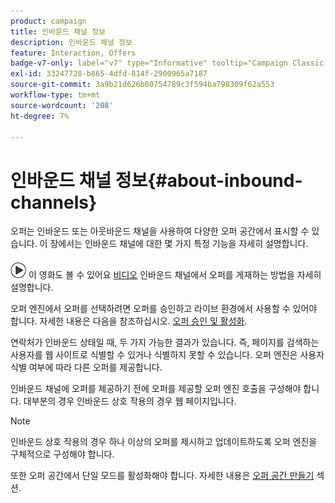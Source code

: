 ```yaml
---
product: campaign
title: 인바운드 채널 정보
description: 인바운드 채널 정보
feature: Interaction, Offers
badge-v7-only: label="v7" type="Informative" tooltip="Campaign Classic v7에만 적용"
exl-id: 33247728-b865-4dfd-814f-2900965a7187
source-git-commit: 3a9b21d626b60754789c3f594ba798309f62a553
workflow-type: tm+mt
source-wordcount: '208'
ht-degree: 7%

---
```


# 인바운드 채널 정보{#about-inbound-channels}



오퍼는 인바운드 또는 아웃바운드 채널을 사용하여 다양한 오퍼 공간에서 표시할 수 있습니다. 이 장에서는 인바운드 채널에 대한 몇 가지 특정 기능을 자세히 설명합니다.

![](assets/do-not-localize/how-to-video.png) 이 영화도 볼 수 있어요 [비디오](https://helpx.adobe.com/campaign/classic/how-to/deliver-an-offer-on-inbound-channel-in-acv6.html) 인바운드 채널에서 오퍼를 게재하는 방법을 자세히 설명합니다.

오퍼 엔진에서 오퍼를 선택하려면 오퍼를 승인하고 라이브 환경에서 사용할 수 있어야 합니다. 자세한 내용은 다음을 참조하십시오. [오퍼 승인 및 활성화](../../interaction/using/approving-and-activating-an-offer.md).

연락처가 인바운드 상태일 때, 두 가지 가능한 결과가 있습니다. 즉, 페이지를 검색하는 사용자를 웹 사이트로 식별할 수 있거나 식별하지 못할 수 있습니다. 오퍼 엔진은 사용자 식별 여부에 따라 다른 오퍼를 제공합니다.

인바운드 채널에 오퍼를 제공하기 전에 오퍼를 제공할 오퍼 엔진 호출을 구성해야 합니다. 대부분의 경우 인바운드 상호 작용의 경우 웹 페이지입니다.

>[!NOTE]
>
>인바운드 상호 작용의 경우 하나 이상의 오퍼를 제시하고 업데이트하도록 오퍼 엔진을 구체적으로 구성해야 합니다.
>
>또한 오퍼 공간에서 단일 모드를 활성화해야 합니다. 자세한 내용은 [오퍼 공간 만들기](../../interaction/using/creating-offer-spaces.md) 섹션.
